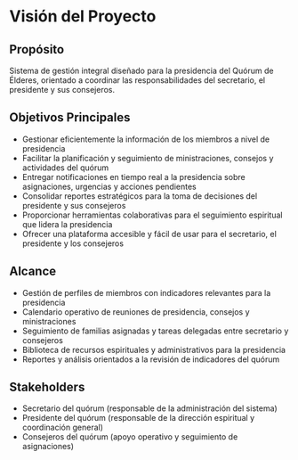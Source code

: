 # Visión del Proyecto

## Propósito
Sistema de gestión integral diseñado para la presidencia del Quórum de Élderes, orientado a coordinar las responsabilidades del secretario, el presidente y sus consejeros.

## Objetivos Principales
- Gestionar eficientemente la información de los miembros a nivel de presidencia
- Facilitar la planificación y seguimiento de ministraciones, consejos y actividades del quórum
- Entregar notificaciones en tiempo real a la presidencia sobre asignaciones, urgencias y acciones pendientes
- Consolidar reportes estratégicos para la toma de decisiones del presidente y sus consejeros
- Proporcionar herramientas colaborativas para el seguimiento espiritual que lidera la presidencia
- Ofrecer una plataforma accesible y fácil de usar para el secretario, el presidente y los consejeros

## Alcance
- Gestión de perfiles de miembros con indicadores relevantes para la presidencia
- Calendario operativo de reuniones de presidencia, consejos y ministraciones
- Seguimiento de familias asignadas y tareas delegadas entre secretario y consejeros
- Biblioteca de recursos espirituales y administrativos para la presidencia
- Reportes y análisis orientados a la revisión de indicadores del quórum

## Stakeholders
- Secretario del quórum (responsable de la administración del sistema)
- Presidente del quórum (responsable de la dirección espiritual y coordinación general)
- Consejeros del quórum (apoyo operativo y seguimiento de asignaciones)

